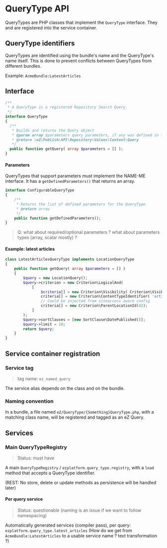# QueryType API

QueryTypes are PHP classes that implement the `QueryType` interface.
They and are registered into the service container.

## QueryType identifiers
QueryTypes are identified using the bundle's name and the QueryType's name itself. This is done to prevent conflicts between QueryTypes from different bundles.

Example: `AcmeBundle:LatestArticles`

## Interface
```php
/**
 * A QueryType is a registered Repository Search Query.
 */
interface QueryType
{
  /**
   * Builds and returns the Query object
   * @param array $parameters query parameters, if any was defined in the QueryType
   * @return \eZ\Publish\API\Repository\Values\Content\Query
   */
  public function getQuery( array $parameters = [] );
}
```

#### Parameters
QueryTypes that support parameters must implement the NAME-ME interface. It has a `getDefinedParameters()` that returns an array.

```php
interface ConfigurableQueryType
{
    /**
     * Returns the list of defined parameters for the QueryType
     * @return array
     */
    public function getDefinedParameters();
}
```

> Q: what about required/optional parameters ? what about parameters types (array, scalar mostly) ?

#### Example: latest articles

```php
class LatestArticlesQueryType implements LocationQueryType
{
    public function getQuery( array $parameters = [] )
    {
        $query = new LocationQuery();
        $query->criterion = new Criterion\LogicalAnd(
            [
                $criteria[] = new Criterion\Visibility( Criterion\Visibility::VISIBLE );
                criteria[] = new Criterion\ContentTypeIdentifier( 'article' );
				// Could be injected from siteaccess aware config
				criteria[] = new Criterion\ParentLocationId(42);
            ]
        );
        $query->sortClauses = [new SortClause\DatePublished()];
        $query->limit = 10;
        return $query;
    }
}
```

## Service container registration

### Service tag
> tag name: `ez_named_query`

The service alias depends on the class and on the bundle.

### Naming convention
In a bundle, a file named `eZ/QueryType/{Something}QueryType.php`, with a matching class name, will be registered and tagged as an eZ Query.

## Services

### Main QueryTypeRegistry

> Status: must have

A main `QueryTypeRegistry` / `ezplatform.query_type.registry`, with a `load` method that accepts a QueryType identifier.

(REST: No store, delete or update methods as persistence will be handled later)

#### Per query service

> Status: questionable (naming is an issue if we want to follow namespacing)

Automatically generated services (compiler pass), per query: `ezplatform.query_type.latest_articles`
(How do we get from `AcmeBundle:LatestArticles` to a usable service name ? text transformation ?)

